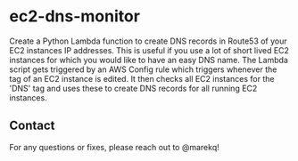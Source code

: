 ec2-dns-monitor
===============

Create a Python Lambda function to create DNS records in Route53 of your EC2 instances IP addresses. This is useful if you use a lot of short lived EC2 instances for which you would like to have an easy DNS name. The Lambda script gets triggered by an AWS Config rule which triggers whenever the tag of an EC2 instance is edited. It then checks all EC2 instances for the 'DNS' tag and uses these to create DNS records for all running EC2 instances.  


Contact
-------

For any questions or fixes, please reach out to @marekq! 

